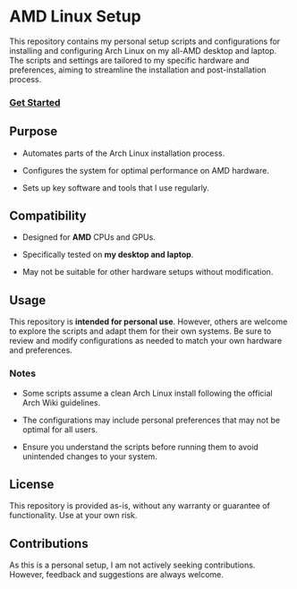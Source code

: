 # AMD Linux Setup

This repository contains my personal setup scripts and configurations for installing and configuring Arch Linux on my all-AMD desktop and laptop. The scripts and settings are tailored to my specific hardware and preferences, aiming to streamline the installation and post-installation process.

### [Get Started](1.%20System%20Installation/1.1%20-%20Create%20install%20USB.md)

## Purpose

- Automates parts of the Arch Linux installation process.
    
- Configures the system for optimal performance on AMD hardware.
    
- Sets up key software and tools that I use regularly.
    

## Compatibility

- Designed for **AMD** CPUs and GPUs.
    
- Specifically tested on **my desktop and laptop**.
    
- May not be suitable for other hardware setups without modification.
    

## Usage

This repository is **intended for personal use**. However, others are welcome to explore the scripts and adapt them for their own systems. Be sure to review and modify configurations as needed to match your own hardware and preferences.

### Notes

- Some scripts assume a clean Arch Linux install following the official Arch Wiki guidelines.
    
- The configurations may include personal preferences that may not be optimal for all users.
    
- Ensure you understand the scripts before running them to avoid unintended changes to your system.
    

## License

This repository is provided as-is, without any warranty or guarantee of functionality. Use at your own risk.

## Contributions

As this is a personal setup, I am not actively seeking contributions. However, feedback and suggestions are always welcome.
